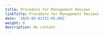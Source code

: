 ```yaml
---
title: Procedure for Management Reviews
linkTitle: Procedure for Management Reviews
date: '2025-05-01T21:05:00Z'
weight: 0
description: No content
---
```



